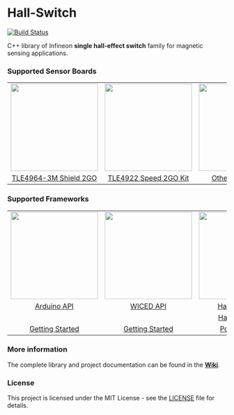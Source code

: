 # Hall-Switch

[![Build Status](https://travis-ci.com/Infineon/hall-switch.svg?branch=master)](https://travis-ci.com/Infineon/hall-switch)

C++ library of Infineon **single hall-effect switch** family for magnetic sensing applications.

### Supported Sensor Boards
<table>
    <tr>
        <td align="center"><img src="https://github.com/infineon/hall-switch/wiki/img/tle4964-pcb-front-small.jpg" width=200></td>
        <td align="center"><img  src="https://github.com/infineon/hall-switch/wiki/img/speed-2go-kit.png" width=200></td>
        <td align="center"><img src="https://github.com/infineon/hall-switch/wiki/img/tle496x-xm-sot23.png" width=200></td>
    </tr>
    <tr>
        <td style="text-align: center"><a href="https://github.com/Infineon/hall-switch/wiki/Hardware-Platforms#tle4964-3m-shield-2go">TLE4964-3M Shield 2GO</a></td>
        <td style="text-align: center"><a href="https://github.com/Infineon/hall-switch/wiki/Hardware-Platforms#tle4922-speed-sensor-kit-2go">TLE4922 Speed 2GO Kit</a></td>
        <td style="text-align: center"><a href="https://github.com/Infineon/hall-switch/wiki/Hardware-Platforms#other-hall-sensors">Other Hall Sensors</a></td>
    </tr>
</table>

### Supported Frameworks

<table>
    <tr>
        <td><img src="https://github.com/infineon/hall-switch/wiki/img/arduino-logo.png" width=200></td>
        <td><img src="https://github.com/infineon/hall-switch/wiki/img/wiced-logo.png" width=200></td>
        <td><img src="https://github.com/infineon/hall-switch/wiki/img/cross-platform.png" width=200></td>
    </tr>
    <tr>
        <td style="text-align: center"><a href="https://github.com/Infineon/hall-switch/wiki/Arduino-API">Arduino API</a></td>
        <td style="text-align: center"><a href="https://github.com/Infineon/hall-switch/wiki/WICED-API">WICED API</a></td>
        <td style="text-align: center"><a href="https://github.com/Infineon/hall-switch/wiki/Hall-Switch-API">Hall Switch API</a></td>
    </tr>
        <tr>
        <td style="text-align: center"></td>
        <td style="text-align: center"></td>
        <td style="text-align: center"><a href="https://github.com/Infineon/hall-switch/wiki/Hall-Speed-API">Hall Speed API</a></td>
    </tr>
    <tr>
        <td style="text-align: center"><a href="https://github.com/Infineon/hall-switch/wiki/Ino-Getting-Started">Getting Started</a></td>
        <td style="text-align: center"><a href="https://github.com/Infineon/hall-switch/wiki/CW-Getting-Started">Getting Started</a></td>
        <td style="text-align: center"><a href="https://github.com/Infineon/hall-switch/wiki/Porting-Guide">Porting Guide</a></td>
    </tr>
</table>

### More information

The complete library and project documentation can be found in the **[Wiki](https://github.com/infineon/hall-switch/wiki/Home)**. 
  
### License

This project is licensed under the MIT License - see the [LICENSE](LICENSE) file for details.


